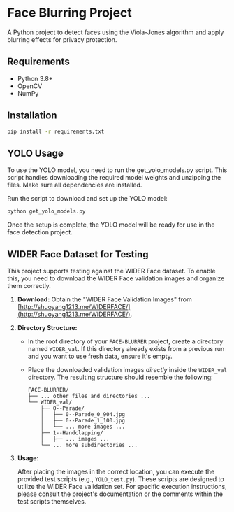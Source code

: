 # Face Blurring Project
A Python project to detect faces using the Viola-Jones algorithm and apply blurring effects for privacy protection.

## Requirements
- Python 3.8+
- OpenCV
- NumPy

## Installation
```bash
pip install -r requirements.txt
```

## YOLO Usage 

To use the YOLO model, you need to run the get_yolo_models.py script. This script handles downloading the required model weights and unzipping the files. Make sure all dependencies are installed.

Run the script to download and set up the YOLO model:
```bash
python get_yolo_models.py
```
Once the setup is complete, the YOLO model will be ready for use in the face detection project.


## WIDER Face Dataset for Testing

This project supports testing against the WIDER Face dataset. To enable this, you need to download the WIDER Face validation images and organize them correctly.

1. **Download:** Obtain the "WIDER Face Validation Images" from [http://shuoyang1213.me/WIDERFACE/](http://shuoyang1213.me/WIDERFACE/).

2. **Directory Structure:**

   - In the root directory of your `FACE-BLURRER` project, create a directory named `WIDER_val`.  If this directory already exists from a previous run and you want to use fresh data, ensure it's empty.
   - Place the downloaded validation images *directly* inside the `WIDER_val` directory.  The resulting structure should resemble the following:

     ```
     FACE-BLURRER/
     ├── ... other files and directories ...
     └── WIDER_val/
         ├── 0--Parade/
         │   ├── 0--Parade_0_904.jpg
         │   ├── 0--Parade_1_100.jpg
         │   └── ... more images ...
         ├── 1--Handclapping/
         │   ├── ... images ...
         └── ... more subdirectories ...
     ```

3. **Usage:**

   After placing the images in the correct location, you can execute the provided test scripts (e.g., `YOLO_test.py`). These scripts are designed to utilize the WIDER Face validation set. For specific execution instructions, please consult the project's documentation or the comments within the test scripts themselves.